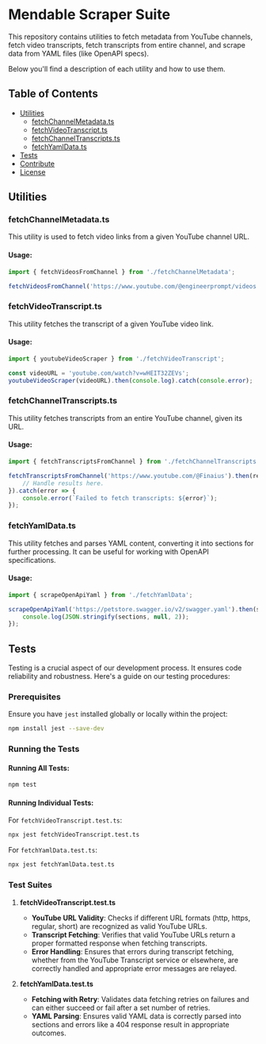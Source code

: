 # Mendable Scraper Suite

This repository contains utilities to fetch metadata from YouTube channels, fetch video transcripts, fetch transcripts from entire channel, and scrape data from YAML files (like OpenAPI specs).

Below you'll find a description of each utility and how to use them.

## Table of Contents
- [Utilities](#utilities)
    - [fetchChannelMetadata.ts](#fetchchannelmetadatats)
    - [fetchVideoTranscript.ts](#fetchvideotranscriptts)
    - [fetchChannelTranscripts.ts](#fetchchanneltranscriptsts)
    - [fetchYamlData.ts](#fetchyamldatats)
- [Tests](#tests)
- [Contribute](#contribute)
- [License](#license)

## Utilities

### fetchChannelMetadata.ts
This utility is used to fetch video links from a given YouTube channel URL.

#### Usage:
```typescript
import { fetchVideosFromChannel } from './fetchChannelMetadata';

fetchVideosFromChannel('https://www.youtube.com/@engineerprompt/videos');
```

### fetchVideoTranscript.ts
This utility fetches the transcript of a given YouTube video link.

#### Usage:
```typescript
import { youtubeVideoScraper } from './fetchVideoTranscript';

const videoURL = 'youtube.com/watch?v=wHEIT32ZEVs';
youtubeVideoScraper(videoURL).then(console.log).catch(console.error);
```

### fetchChannelTranscripts.ts
This utility fetches transcripts from an entire YouTube channel, given its URL.

#### Usage:
```typescript
import { fetchTranscriptsFromChannel } from './fetchChannelTranscripts';

fetchTranscriptsFromChannel('https://www.youtube.com/@Finaius').then(results => {
    // Handle results here.
}).catch(error => {
    console.error(`Failed to fetch transcripts: ${error}`);
});
```

### fetchYamlData.ts
This utility fetches and parses YAML content, converting it into sections for further processing. It can be useful for working with OpenAPI specifications.

#### Usage:
```typescript
import { scrapeOpenApiYaml } from './fetchYamlData';

scrapeOpenApiYaml('https://petstore.swagger.io/v2/swagger.yaml').then(sections => {
    console.log(JSON.stringify(sections, null, 2));
});
```

## Tests

Testing is a crucial aspect of our development process. It ensures code reliability and robustness. Here's a guide on our testing procedures:

### **Prerequisites**

Ensure you have `jest` installed globally or locally within the project:

```bash
npm install jest --save-dev
```

### **Running the Tests**

#### Running All Tests:

```bash
npm test
```

#### Running Individual Tests:

For `fetchVideoTranscript.test.ts`:

```bash
npx jest fetchVideoTranscript.test.ts
```

For `fetchYamlData.test.ts`:

```bash
npx jest fetchYamlData.test.ts
```

### **Test Suites**

1. **fetchVideoTranscript.test.ts**
    - **YouTube URL Validity**: Checks if different URL formats (http, https, regular, short) are recognized as valid YouTube URLs.
    - **Transcript Fetching**: Verifies that valid YouTube URLs return a proper formatted response when fetching transcripts.
    - **Error Handling**: Ensures that errors during transcript fetching, whether from the YouTube Transcript service or elsewhere, are correctly handled and appropriate error messages are relayed.

2. **fetchYamlData.test.ts**
    - **Fetching with Retry**: Validates data fetching retries on failures and can either succeed or fail after a set number of retries.
    - **YAML Parsing**: Ensures valid YAML data is correctly parsed into sections and errors like a 404 response result in appropriate outcomes.
